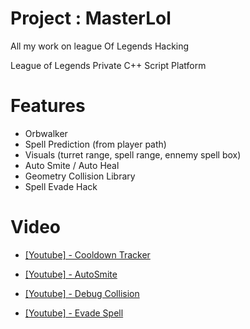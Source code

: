 # Project : MasterLol
All my work on league Of Legends Hacking

League of Legends Private C++ Script Platform

# Features
- Orbwalker
- Spell Prediction (from player path)
- Visuals (turret range, spell range, ennemy spell box)
- Auto Smite / Auto Heal
- Geometry Collision Library
- Spell Evade Hack

# Video
- [[Youtube] - Cooldown Tracker](https://www.youtube.com/watch?v=q3rUXXoCOqA)

- [[Youtube] - AutoSmite](https://www.youtube.com/watch?v=l-6HTT847ZI)

- [[Youtube] - Debug Collision](https://www.youtube.com/watch?v=7YtsYgkkZ1U)

- [[Youtube] - Evade Spell](https://www.youtube.com/watch?v=Gc3_DEt0VE4&feature=youtu.be)
